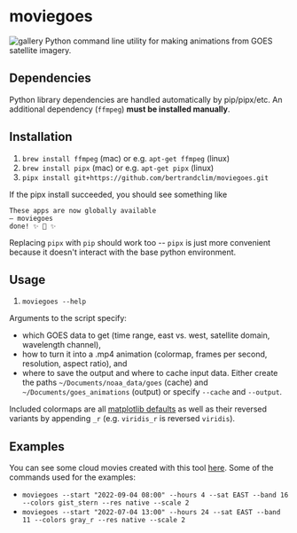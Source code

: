 # moviegoes
![gallery](https://github.com/bertrandclim/moviegoes/blob/main/imgs/hurricane.gif?raw=true)
Python command line utility for making animations from GOES satellite imagery.

## Dependencies
Python library dependencies are handled automatically by pip/pipx/etc. An additional dependency (`ffmpeg`) __must be installed manually__.

## Installation
1. `brew install ffmpeg` (mac) or e.g. `apt-get ffmpeg` (linux)
2. `brew install pipx` (mac) or e.g. `apt-get pipx` (linux)
3. `pipx install git+https://github.com/bertrandclim/moviegoes.git`

If the pipx install succeeded, you should see something like
```
These apps are now globally available
— moviegoes
done! ✨ 🌟 ✨
```
Replacing `pipx` with `pip` should work too -- `pipx` is just more convenient because it doesn't interact with the base python environment.

## Usage
1. `moviegoes --help`

Arguments to the script specify:
* which GOES data to get (time range, east vs. west, satellite domain, wavelength channel),
* how to turn it into a .mp4 animation (colormap, frames per second, resolution, aspect ratio), and
* where to save the output and where to cache input data. Either create the paths `~/Documents/noaa_data/goes` (cache) and `~/Documents/goes_animations` (output) or specify `--cache` and `--output`.

Included colormaps are all [matplotlib defaults](https://matplotlib.org/stable/users/explain/colors/colormaps.html) as well as their reversed variants by appending `_r` (e.g. `viridis_r` is reversed `viridis`).

## Examples
You can see some cloud movies created with this tool [here](https://drive.google.com/drive/folders/1ala5VyGoitclJU_pgovGzn5MDU8LRa8O?usp=sharing). Some of the commands used for the examples:
* `moviegoes --start "2022-09-04 08:00" --hours 4 --sat EAST --band 16 --colors gist_stern --res native --scale 2`
* `moviegoes --start "2022-07-04 13:00" --hours 24 --sat EAST --band 11 --colors gray_r --res native --scale 2`
